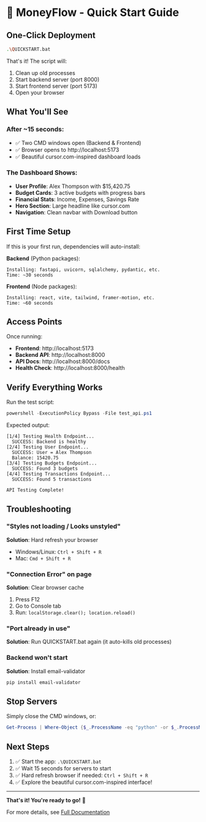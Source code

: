 # 🚀 MoneyFlow - Quick Start Guide

## One-Click Deployment

```bash
.\QUICKSTART.bat
```

That's it! The script will:
1. Clean up old processes
2. Start backend server (port 8000)
3. Start frontend server (port 5173)
4. Open your browser

## What You'll See

### After ~15 seconds:
- ✅ Two CMD windows open (Backend & Frontend)
- ✅ Browser opens to http://localhost:5173
- ✅ Beautiful cursor.com-inspired dashboard loads

### The Dashboard Shows:
- **User Profile**: Alex Thompson with $15,420.75
- **Budget Cards**: 3 active budgets with progress bars
- **Financial Stats**: Income, Expenses, Savings Rate
- **Hero Section**: Large headline like cursor.com
- **Navigation**: Clean navbar with Download button

## First Time Setup

If this is your first run, dependencies will auto-install:

**Backend** (Python packages):
```
Installing: fastapi, uvicorn, sqlalchemy, pydantic, etc.
Time: ~30 seconds
```

**Frontend** (Node packages):
```
Installing: react, vite, tailwind, framer-motion, etc.
Time: ~60 seconds
```

## Access Points

Once running:
- **Frontend**: http://localhost:5173
- **Backend API**: http://localhost:8000
- **API Docs**: http://localhost:8000/docs
- **Health Check**: http://localhost:8000/health

## Verify Everything Works

Run the test script:
```powershell
powershell -ExecutionPolicy Bypass -File test_api.ps1
```

Expected output:
```
[1/4] Testing Health Endpoint...
  SUCCESS: Backend is healthy
[2/4] Testing User Endpoint...
  SUCCESS: User = Alex Thompson
  Balance: 15420.75
[3/4] Testing Budgets Endpoint...
  SUCCESS: Found 3 budgets
[4/4] Testing Transactions Endpoint...
  SUCCESS: Found 5 transactions

API Testing Complete!
```

## Troubleshooting

### "Styles not loading / Looks unstyled"
**Solution**: Hard refresh your browser
- Windows/Linux: `Ctrl + Shift + R`
- Mac: `Cmd + Shift + R`

### "Connection Error" on page
**Solution**: Clear browser cache
1. Press F12
2. Go to Console tab
3. Run: `localStorage.clear(); location.reload()`

### "Port already in use"
**Solution**: Run QUICKSTART.bat again (it auto-kills old processes)

### Backend won't start
**Solution**: Install email-validator
```bash
pip install email-validator
```

## Stop Servers

Simply close the CMD windows, or:
```powershell
Get-Process | Where-Object {$_.ProcessName -eq "python" -or $_.ProcessName -eq "node"} | Stop-Process -Force
```

## Next Steps

1. ✅ Start the app: `.\QUICKSTART.bat`
2. ✅ Wait 15 seconds for servers to start
3. ✅ Hard refresh browser if needed: `Ctrl + Shift + R`
4. ✅ Explore the beautiful cursor.com-inspired interface!

---

**That's it! You're ready to go!** 🎉

For more details, see [Full Documentation](./docs/README.md)

